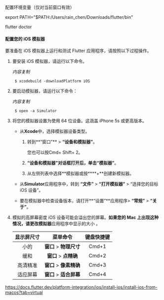 配置环境变量（仅对当前窗口有效）

export PATH="$PATH:/Users/rain_chen/Downloads/flutter/bin"



flutter doctor



#### 配置您的 iOS 模拟器

要准备在 iOS 模拟器上运行和测试 Flutter 应用程序，请按照以下过程操作。

1. 要安装 iOS 模拟器，请运行以下命令。

   *内容复制*

   ```
    $ xcodebuild -downloadPlatform iOS
   ```

2. 要启动模拟器，请运行以下命令：

   *内容复制*

   ```
    $ open -a Simulator
   ```

3. 将您的模拟器设置为使用 64 位设备。这涵盖 iPhone 5s 或更高版本。

   - 从**Xcode**中，选择模拟器设备类型。

     1. 转到**“窗口”** > **“设备和模拟器”**。

        您也可以按Cmd+ Shift+ 2。

     2. **“设备和模拟器”**对话框打开后，单击**“模拟器”**。

     3. 从左侧列表中选择**模拟器或按****+**创建新模拟器。

   - 从**Simulator**应用程序中，转到 **“文件”** > **“打开模拟器”** > “选择您的目标 iOS 设备”。

   - 要在模拟器中检查设备版本，请打开**“设置”**应用程序> **“常规”** > **“关于”**。

4. 模拟的高屏幕密度 iOS 设备可能会溢出您的屏幕。**如果您的 Mac 上出现这种情况，请更改模拟器**应用程序中显示的大小 。

   | **显示屏尺寸** |      **菜单命令**       | **键盘快捷键** |
   | :------------: | :---------------------: | :------------: |
   |      小的      | **窗口** > **物理尺寸** |     Cmd+1      |
   |      缓和      |  **窗口** > **点精确**  |     Cmd+2      |
   |    高清精准    | **窗口** > **像素精确** |     Cmd+3      |
   |    适应屏幕    | **窗口** > **适合屏幕** |     Cmd+4      |



https://docs.flutter.dev/platform-integration/ios/install-ios/install-ios-from-macos?tab=virtual
